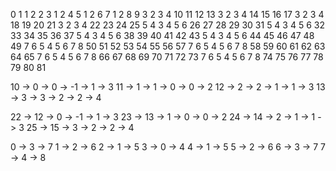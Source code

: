 0                   1
1 2                 2  3
1 2                 4  5
1 2                 6  7
1 2                 8  9
3 2 3 4             10 11 12 13
3 2 3 4             14 15 16 17
3 2 3 4             18 19 20 21
3 2 3 4             22 23 24 25
5 4 3 4 5 6         26 27 28 29 30 31
5 4 3 4 5 6         32 33 34 35 36 37
5 4 3 4 5 6         38 39 40 41 42 43
5 4 3 4 5 6         44 45 46 47 48 49
7 6 5 4 5 6 7 8     50 51 52 53 54 55 56 57
7 6 5 4 5 6 7 8     58 59 60 61 62 63 64 65
7 6 5 4 5 6 7 8     66 67 68 69 70 71 72 73
7 6 5 4 5 6 7 8     74 75 76 77 78 79 80 81

10 -> 0  -> 0 -> -1 -> 1 -> 3
11 -> 1  -> 1 ->  0 -> 0 -> 2
12 -> 2  -> 2 ->  1 -> 1 -> 3
13 -> 3  -> 3 ->  2 -> 2 -> 4

22 -> 12 -> 0 -> -1 -> 1 -> 3
23 -> 13 -> 1 ->  0 -> 0 -> 2
24 -> 14 -> 2 ->  1 -> 1 -> 3
25 -> 15 -> 3 ->  2 -> 2 -> 4

0 -> 3 -> 7
1 -> 2 -> 6
2 -> 1 -> 5
3 -> 0 -> 4
4 -> 1 -> 5
5 -> 2 -> 6
6 -> 3 -> 7
7 -> 4 -> 8